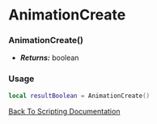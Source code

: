 # AnimationCreate

### AnimationCreate()
- ***Returns:*** boolean

### Usage

```Lua
local resultBoolean = AnimationCreate()
```


[Back To Scripting Documentation](../README.md)
